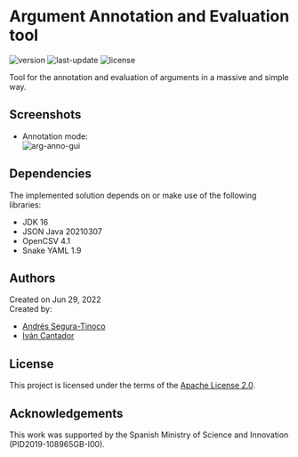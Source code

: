 # Argument Annotation and Evaluation tool
![version](https://img.shields.io/badge/version-0.9.10-blue)
![last-update](https://img.shields.io/badge/last_update-7/22/2022-orange)
![license](https://img.shields.io/badge/license-Apache_2.0-brightgreen)

Tool for the annotation and evaluation of arguments in a massive and simple way.

## Screenshots
- Annotation mode:  
![arg-anno-gui](https://raw.githubusercontent.com/argrecsys/arg-nnotator-tool/main/images/form-annotation.png)

## Dependencies
The implemented solution depends on or make use of the following libraries:
- JDK 16
- JSON Java 20210307
- OpenCSV 4.1
- Snake YAML 1.9

## Authors
Created on Jun 29, 2022  
Created by:
- <a href="https://github.com/ansegura7" target="_blank">Andrés Segura-Tinoco</a>
- <a href="http://arantxa.ii.uam.es/~cantador/" target="_blank">Iv&aacute;n Cantador</a>

## License
This project is licensed under the terms of the <a href="https://github.com/argrecsys/arg-nnotator/blob/main/LICENSE">Apache License 2.0</a>.

## Acknowledgements
This work was supported by the Spanish Ministry of Science and Innovation (PID2019-108965GB-I00).
